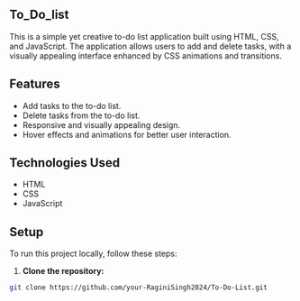 ## To_Do_list
This is a simple yet creative to-do list application built using HTML, CSS, and JavaScript. The application allows users to add and delete tasks, with a visually appealing interface enhanced by CSS animations and transitions.

## Features
- Add tasks to the to-do list.
- Delete tasks from the to-do list.
- Responsive and visually appealing design.
- Hover effects and animations for better user interaction.



 ## Technologies Used
 - HTML
- CSS
- JavaScript

 
 
## Setup

To run this project locally, follow these steps:

1. **Clone the repository:**

```bash
git clone https://github.com/your-RaginiSingh2024/To-Do-List.git


